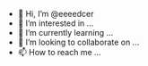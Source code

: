 - 👋 Hi, I’m @eeeedcer
- 👀 I’m interested in ...
- 🌱 I’m currently learning ...
- 💞️ I’m looking to collaborate on ...
- 📫 How to reach me ...

<!---
eeeedcer/eeeedcer is a ✨ special ✨ repository because its `README.md` (this file) appears on your GitHub profile.
You can click the Preview link to take a look at your changes.
--->
